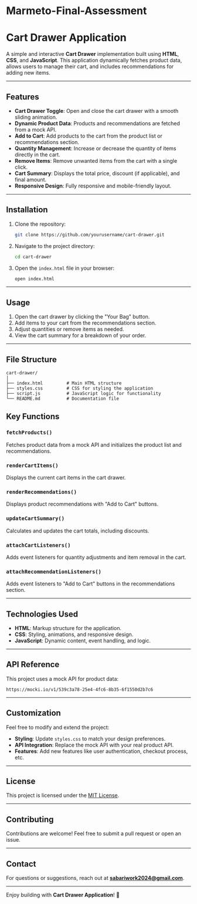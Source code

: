 # Marmeto-Final-Assessment


# Cart Drawer Application

A simple and interactive **Cart Drawer** implementation built using **HTML**, **CSS**, and **JavaScript**. This application dynamically fetches product data, allows users to manage their cart, and includes recommendations for adding new items.

---

## Features

- **Cart Drawer Toggle**: Open and close the cart drawer with a smooth sliding animation.
- **Dynamic Product Data**: Products and recommendations are fetched from a mock API.
- **Add to Cart**: Add products to the cart from the product list or recommendations section.
- **Quantity Management**: Increase or decrease the quantity of items directly in the cart.
- **Remove Items**: Remove unwanted items from the cart with a single click.
- **Cart Summary**: Displays the total price, discount (if applicable), and final amount.
- **Responsive Design**: Fully responsive and mobile-friendly layout.

---

## Installation

1. Clone the repository:
   ```bash
   git clone https://github.com/yourusername/cart-drawer.git
   ```

2. Navigate to the project directory:
   ```bash
   cd cart-drawer
   ```

3. Open the `index.html` file in your browser:
   ```bash
   open index.html
   ```

---

## Usage

1. Open the cart drawer by clicking the "Your Bag" button.
2. Add items to your cart from the recommendations section.
3. Adjust quantities or remove items as needed.
4. View the cart summary for a breakdown of your order.

---

## File Structure

```plaintext
cart-drawer/
│
├── index.html         # Main HTML structure
├── styles.css         # CSS for styling the application
├── script.js          # JavaScript logic for functionality
└── README.md          # Documentation file
```

## Key Functions

### `fetchProducts()`
Fetches product data from a mock API and initializes the product list and recommendations.

### `renderCartItems()`
Displays the current cart items in the cart drawer.

### `renderRecommendations()`
Displays product recommendations with "Add to Cart" buttons.

### `updateCartSummary()`
Calculates and updates the cart totals, including discounts.

### `attachCartListeners()`
Adds event listeners for quantity adjustments and item removal in the cart.

### `attachRecommendationListeners()`
Adds event listeners to "Add to Cart" buttons in the recommendations section.

---

## Technologies Used

- **HTML**: Markup structure for the application.
- **CSS**: Styling, animations, and responsive design.
- **JavaScript**: Dynamic content, event handling, and logic.

---

## API Reference

This project uses a mock API for product data:
```
https://mocki.io/v1/539c3a78-25e4-4fc6-8b35-6f1550d2b7c6
```

---

## Customization

Feel free to modify and extend the project:

- **Styling**: Update `styles.css` to match your design preferences.
- **API Integration**: Replace the mock API with your real product API.
- **Features**: Add new features like user authentication, checkout process, etc.

---

## License

This project is licensed under the [MIT License](LICENSE).

---

## Contributing

Contributions are welcome! Feel free to submit a pull request or open an issue.

---

## Contact

For questions or suggestions, reach out at **sabariwork2024@gmail.com**. 

---

Enjoy building with **Cart Drawer Application**! 🎉
